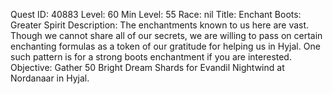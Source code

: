 Quest ID: 40883
Level: 60
Min Level: 55
Race: nil
Title: Enchant Boots: Greater Spirit
Description: The enchantments known to us here are vast. Though we cannot share all of our secrets, we are willing to pass on certain enchanting formulas as a token of our gratitude for helping us in Hyjal. One such pattern is for a strong boots enchantment if you are interested.
Objective: Gather 50 Bright Dream Shards for Evandil Nightwind at Nordanaar in Hyjal.
